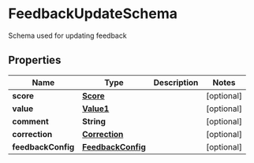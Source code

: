 

# FeedbackUpdateSchema

Schema used for updating feedback

## Properties

| Name | Type | Description | Notes |
|------------ | ------------- | ------------- | -------------|
|**score** | [**Score**](Score.md) |  |  [optional] |
|**value** | [**Value1**](Value1.md) |  |  [optional] |
|**comment** | **String** |  |  [optional] |
|**correction** | [**Correction**](Correction.md) |  |  [optional] |
|**feedbackConfig** | [**FeedbackConfig**](FeedbackConfig.md) |  |  [optional] |



